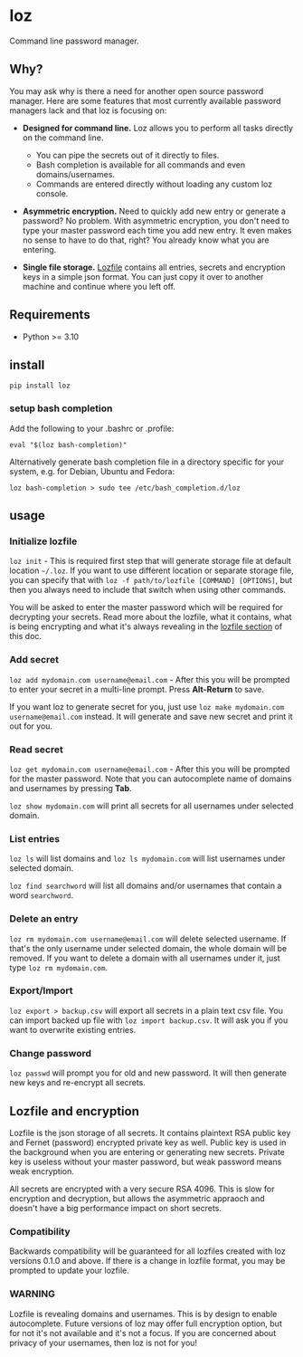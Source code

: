
loz
==================================================
Command line password manager.

Why?
-------------------------
You may ask why is there a need for another open source password manager. Here are some features that most currently available password managers lack and that loz is focusing on:

- **Designed for command line.** Loz allows you to perform all tasks directly on the command line.
    - You can pipe the secrets out of it directly to files.
    - Bash completion is available for all commands and even domains/usernames.
    - Commands are entered directly without loading any custom loz console.

- **Asymmetric encryption.** Need to quickly add new entry or generate a password? No problem. With asymmetric encryption, you don't need to type your master password each time you add new entry. It even makes no sense to have to do that, right? You already know what you are entering.

- **Single file storage.** [Lozfile](#lozfile-and-encryption) contains all entries, secrets and encryption keys in a simple json format. You can just copy it over to another machine and continue where you left off.

Requirements
-------------------------
- Python >= 3.10

install
-------------------------
`pip install loz`

### setup bash completion
Add the following to your .bashrc or .profile:
```
eval "$(loz bash-completion)"
```

Alternatively generate bash completion file in a directory specific for your system,
e.g. for Debian, Ubuntu and Fedora:
```
loz bash-completion > sudo tee /etc/bash_completion.d/loz
```

usage
-------------------------

### Initialize lozfile

`loz init` - This is required first step that will generate storage file at default location `~/.loz`. If you want to use different location or separate storage file, you can specify that with `loz -f path/to/lozfile [COMMAND] [OPTIONS]`, but then you always need to include that switch when using other commands.

You will be asked to enter the master password which will be required for decrypting your secrets. Read more about the lozfile, what it contains, what is being encrypting and what it's always revealing in the [lozfile section](#lozfile-and-encryption) of this doc.

### Add secret

`loz add mydomain.com username@email.com` - After this you will be prompted to enter your secret in a multi-line prompt. Press **Alt-Return** to save.

If you want loz to generate secret for you, just use `loz make mydomain.com username@email.com` instead. It will generate and save new secret and print it out for you.

### Read secret

`loz get mydomain.com username@email.com` - After this you will be prompted for the master password. Note that you can autocomplete name of domains and usernames by pressing **Tab**.

`loz show mydomain.com` will print all secrets for all usernames under selected domain.

### List entries

`loz ls` will list domains and `loz ls mydomain.com` will list usernames under selected domain.

`loz find searchword` will list all domains and/or usernames that contain a word `searchword`.

### Delete an entry

`loz rm mydomain.com username@email.com` will delete selected username. If that's the only username under selected domain, the whole domain will be removed. If you want to delete a domain with all usernames under it, just type `loz rm mydomain.com`.

### Export/Import

`loz export > backup.csv` will export all secrets in a plain text csv file. You can import backed up file with `loz import backup.csv`. It will ask you if you want to overwrite existing entries.

### Change password

`loz passwd` will prompt you for old and new password. It will then generate new keys and re-encrypt all secrets.

Lozfile and encryption
-------------------------

Lozfile is the json storage of all secrets. It contains plaintext RSA public key and Fernet (password) encrypted private key as well. Public key is used in the background when you are entering or generating new secrets. Private key is useless without your master password, but weak password means weak encryption.

All secrets are encrypted with a very secure RSA 4096. This is slow for encryption and decryption, but allows the asymmetric appraoch and doesn't have a big performance impact on short secrets.

### Compatibility
Backwards compatibility will be guaranteed for all lozfiles created with loz versions 0.1.0 and above. If there is a change in lozfile format, you may be prompted to update your lozfile.

### WARNING
Lozfile is revealing domains and usernames. This is by design to enable autocomplete. Future versions of loz may offer full encryption option, but for not it's not available and it's not a focus. If you are concerned about privacy of your usernames, then loz is not for you!


